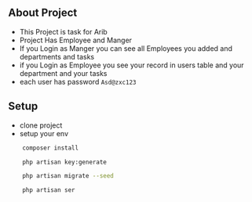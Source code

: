 
## About Project

- This Project is task for Arib
- Project Has Employee and Manger
- If you Login as Manger you can see all Employees you added and departments and tasks
- if you Login as Employee you see your record in users table and your department and your tasks
- each user has password ```Asd@zxc123 ```

## Setup

- clone project 
- setup your env
```bash 
    composer install
```
``` bash 
    php artisan key:generate
```
``` bash
    php artisan migrate --seed 
```
```  bash
    php artisan ser
```
